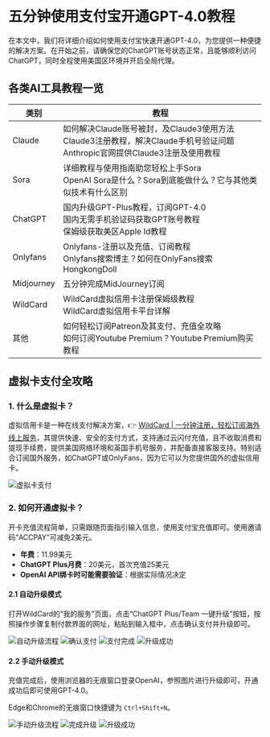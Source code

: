 # 五分钟使用支付宝开通GPT-4.0教程

在本文中，我们将详细介绍如何使用支付宝快速开通GPT-4.0，为您提供一种便捷的解决方案。在开始之前，请确保您的ChatGPT账号状态正常，且能够顺利访问ChatGPT，同时全程使用美国区环境并开启全局代理。

## 各类AI工具教程一览

| 类别      | 教程                                                         |
| --------- | ------------------------------------------------------------ |
| Claude    | 如何解决Claude账号被封，及Claude3使用方法<br>Claude3注册教程，解决Claude手机号验证问题<br>Anthropic官网提供Claude3注册及使用教程|以及如何预防封号 |
| Sora      | 详细教程与使用指南助您轻松上手Sora<br>OpenAI Sora是什么？Sora到底能做什么？它与其他类似技术有什么区别 |
| ChatGPT   | 国内升级GPT-Plus教程，订阅GPT-4.0<br>国内无需手机验证码获取GPT账号教程<br>保姆级获取美区Apple Id教程 |
| Onlyfans  | Onlyfans-注册以及充值、订阅教程<br>Onlyfans搜索博主？如何在OnlyFans搜索HongkongDoll |
| Midjourney | 五分钟完成MidJourney订阅                                      |
| WildCard  | WildCard虚拟信用卡注册保姆级教程<br>WildCard虚拟信用卡平台详解 |
| 其他      | 如何轻松订阅Patreon及其支付、充值全攻略<br>如何订阅Youtube Premium？Youtube Premium购买教程 |

## 虚拟卡支付全攻略

### 1. 什么是虚拟卡？

虚拟信用卡是一种在线支付解决方案，👉 [WildCard | 一分钟注册，轻松订阅海外线上服务](https://bbtdd.com/WildCard)，其提供快速、安全的支付方式，支持通过云闪付充值，且不收取消费和提现手续费，提供美国网络环境和英国手机号服务，并配备直接客服支持。特别适合订阅国外服务，如ChatGPT或OnlyFans，因为它可以为您提供国外的虚拟信用卡。

![虚拟卡支付](https://bbtdd.com/img/4462522705905.webp)

### 2. 如何开通虚拟卡？

开卡充值流程简单，只需跟随页面指引输入信息，使用支付宝充值即可。使用邀请码“ACCPAY”可减免2美元。

- **年费**：11.99美元
- **ChatGPT Plus月费**：20美元，首次充值25美元
- **OpenAI API绑卡时可能需要验证**：根据实际情况决定

#### 2.1 自动升级模式

打开WildCard的“我的服务”页面，点击“ChatGPT Plus/Team 一键升级”按钮，按照操作步骤复制付款界面的网址，粘贴到输入框中，点击确认支付并升级即可。

![自动升级流程](https://bbtdd.com/img/0351447635624.webp)
![确认支付](https://bbtdd.com/img/7167955340205047.webp)
![支付完成](https://bbtdd.com/img/191649929.webp)
![升级成功](https://bbtdd.com/img/500923291343555.webp)

#### 2.2 手动升级模式

充值完成后，使用浏览器的无痕窗口登录OpenAI，参照图片进行升级即可，开通成功后即可使用GPT-4.0。

Edge和Chrome的无痕窗口快捷键为 `Ctrl+Shift+N`。

![手动升级流程](https://bbtdd.com/img/2125870406.webp)
![完成升级](https://bbtdd.com/img/49703980.webp)
![升级成功](https://bbtdd.com/img/78254188409772.webp)